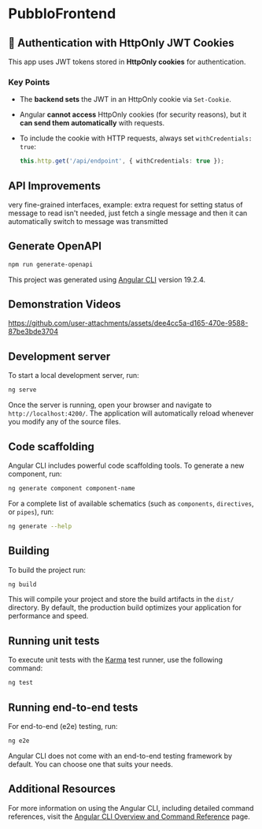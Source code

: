 # PubbloFrontend

## 🔐 Authentication with HttpOnly JWT Cookies

This app uses JWT tokens stored in **HttpOnly cookies** for authentication.

### Key Points

- The **backend sets** the JWT in an HttpOnly cookie via `Set-Cookie`.
- Angular **cannot access** HttpOnly cookies (for security reasons), but it **can send them automatically** with requests.
- To include the cookie with HTTP requests, always set `withCredentials: true`:

  ```ts
  this.http.get('/api/endpoint', { withCredentials: true });

## API Improvements

very fine-grained interfaces, example:
extra request for setting status of message to read isn't needed, just fetch a single message and then it can automatically switch to message was transmitted

## Generate OpenAPI

```bash
npm run generate-openapi
```

This project was generated using [Angular CLI](https://github.com/angular/angular-cli) version 19.2.4.

## Demonstration Videos
https://github.com/user-attachments/assets/dee4cc5a-d165-470e-9588-87be3bde3704


## Development server

To start a local development server, run:

```bash
ng serve
```

Once the server is running, open your browser and navigate to `http://localhost:4200/`. The application will automatically reload whenever you modify any of the source files.

## Code scaffolding

Angular CLI includes powerful code scaffolding tools. To generate a new component, run:

```bash
ng generate component component-name
```

For a complete list of available schematics (such as `components`, `directives`, or `pipes`), run:

```bash
ng generate --help
```

## Building

To build the project run:

```bash
ng build
```

This will compile your project and store the build artifacts in the `dist/` directory. By default, the production build optimizes your application for performance and speed.

## Running unit tests

To execute unit tests with the [Karma](https://karma-runner.github.io) test runner, use the following command:

```bash
ng test
```

## Running end-to-end tests

For end-to-end (e2e) testing, run:

```bash
ng e2e
```

Angular CLI does not come with an end-to-end testing framework by default. You can choose one that suits your needs.

## Additional Resources

For more information on using the Angular CLI, including detailed command references, visit the [Angular CLI Overview and Command Reference](https://angular.dev/tools/cli) page.
